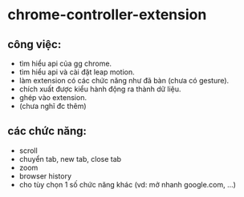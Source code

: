 # chrome-controller-extension
## công việc:
- tìm hiểu api của gg chrome.
- tìm hiểu api và cài đặt leap motion.
- làm extension có các chức năng như đã bàn (chưa có gesture).
- chích xuất được kiểu hành động ra thành dữ liệu.
- ghép vào extension.
- (chưa nghĩ đc thêm)
## các chức năng:
- scroll
- chuyển tab, new tab, close tab
- zoom
- browser history
- cho tùy chọn 1 số chức năng khác (vd: mở nhanh google.com, ...)
